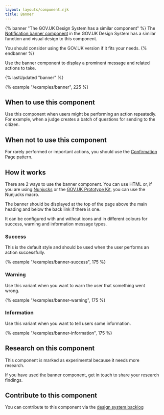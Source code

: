 ```yaml
---
layout: layouts/component.njk
title: Banner
---
```


{% banner "The GOV.UK Design System has a similar component" %}
The [Notification banner component](https://design-system.service.gov.uk/components/notification-banner/) in the GOV.UK Design System has a similar function and visual design to this component.

You should consider using the GOV.UK version if it fits your needs.
{% endbanner %}

Use the banner component to display a prominent message and related actions to take.

{% lastUpdated "banner" %}

{% example "/examples/banner", 225 %}

## When to use this component

Use this component when users might be performing an action repeatedly. For example, when a judge creates a batch of questions for sending to the citizen.

## When not to use this component

For rarely performed or important actions, you should use the [Confirmation Page](https://design-system.service.gov.uk/patterns/confirmation-pages/) pattern.

## How it works

There are 2 ways to use the banner component. You can use HTML or, if you are using [Nunjucks](https://mozilla.github.io/nunjucks/) or the [GOV.UK Prototype Kit](https://govuk-prototype-kit.herokuapp.com/), you can use the Nunjucks macro.

The banner should be displayed at the top of the page above the main heading and below the back link if there is one.

It can be configured with and without icons and in different colours for success, warning and information message types.

### Success

This is the default style and should be used when the user performs an action successfully.

{% example "/examples/banner-success", 175 %}

### Warning

Use this variant when you want to warn the user that something went wrong.

{% example "/examples/banner-warning", 175 %}

### Information

Use this variant when you want to tell users some information.

{% example "/examples/banner-information", 175 %}

## Research on this component

This component is marked as experimental because it needs more research.

If you have used the banner component, get in touch to share your research findings.

## Contribute to this component

You can contribute to this component via the [design system backlog](https://github.com/ministryofjustice/moj-design-system-backlog/issues/36)
